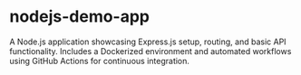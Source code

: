 # nodejs-demo-app
A  Node.js  application showcasing Express.js setup, routing, and basic API functionality. Includes a Dockerized environment and automated workflows using GitHub Actions for continuous integration.
